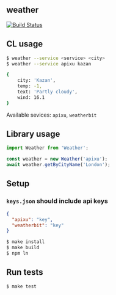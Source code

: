 ## weather

[![Build Status](https://travis-ci.org/Rabinzon/oop-3.svg?branch=master)](https://travis-ci.org/Rabinzon/oop-3)

## CL usage
```sh
$ weather --service <service> <city>
$ weather --service apixu kazan

{
    city: 'Kazan',
    temp: -1,
    text: 'Partly cloudy',
    wind: 16.1
}
```

Available sevices: `apixu`, `weatherbit`

## Library usage

```js
import Weather from 'Weather';

const weather = new Weather('apixu');
await weather.getByCityName('London');
```


## Setup

### `keys.json` should include api keys
```json
{
  "apixu": "key",
  "weatherbit": "key"
}
```

```sh
$ make install
$ make build
$ npm ln
```

## Run tests

```sh
$ make test
```

